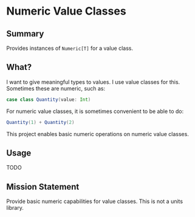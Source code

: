 # Numeric Value Classes

## Summary

Provides instances of `Numeric[T]` for a value class.

## What?

I want to give meaningful types to values.
I use value classes for this.
Sometimes these are numeric, such as:

```scala
case class Quantity(value: Int)
```

For numeric value classes, it is sometimes convenient to be able to do:

```scala
Quantity(1) + Quantity(2)
```

This project enables basic numeric operations on numeric value classes.

## Usage

TODO


## Mission Statement

Provide basic numeric capabilities for value classes.
This is not a units library.



